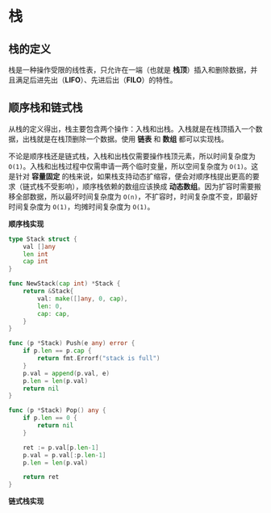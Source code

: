 # 栈

## 栈的定义

栈是一种操作受限的线性表，只允许在一端（也就是 **栈顶**）插入和删除数据，并且满足后进先出（**LIFO**）、先进后出（**FILO**）的特性。

## 顺序栈和链式栈

从栈的定义得出，栈主要包含两个操作：入栈和出栈。入栈就是在栈顶插入一个数据，出栈就是在栈顶删除一个数据。使用 **链表** 和 **数组** 都可以实现栈。

不论是顺序栈还是链式栈，入栈和出栈仅需要操作栈顶元素，所以时间复杂度为 `O(1)`。入栈和出栈过程中仅需申请一两个临时变量，所以空间复杂度为 `O(1)`。这是针对 **容量固定** 的栈来说，如果栈支持动态扩缩容，便会对顺序栈提出更高的要求（链式栈不受影响），顺序栈依赖的数组应该换成 **动态数组**。因为扩容时需要搬移全部数据，所以最坏时间复杂度为 `O(n)`，不扩容时，时间复杂度不变，即最好时间复杂度为 `O(1)`，均摊时间复杂度为 `O(1)`。

**顺序栈实现**
```go
type Stack struct {
	val []any
	len int
	cap int
}

func NewStack(cap int) *Stack {
	return &Stack{
		val: make([]any, 0, cap),
		len: 0,
		cap: cap,
	}
}

func (p *Stack) Push(e any) error {
	if p.len == p.cap {
		return fmt.Errorf("stack is full")
	}
	p.val = append(p.val, e)
	p.len = len(p.val)
	return nil
}

func (p *Stack) Pop() any {
	if p.len == 0 {
		return nil
	}

	ret := p.val[p.len-1]
	p.val = p.val[:p.len-1]
	p.len = len(p.val)

	return ret
}
```

**链式栈实现**
```go
```

